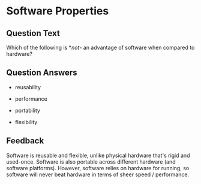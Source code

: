 # Software Properties

## Question Text

Which of the following is **not*- an advantage of software when compared to hardware?

## Question Answers

- reusability

+ performance

- portability

- flexibility

## Feedback

Software is reusable and flexible, unlike physical hardware that's rigid and used-once.
Software is also portable across different hardware (and software platforms).
However, software relies on hardware for running, so software will never beat hardware in terms of sheer speed / performance.
